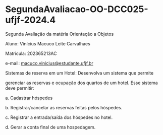 # SegundaAvaliacao-OO-DCC025-ufjf-2024.4
Segunda Avaliação da matéria Orientação a Objetos

Aluno: Vinícius Macuco Leite Carvalhaes

Matricula: 202365213AC

e-mail: macuco.vinicius@estudante.ufjf.br

Sistemas de reserva em um Hotel: Desenvolva um sistema que permite

gerenciar as reservas e ocupação dos quartos de um hotel. Esse sistema deve permitir:

a. Cadastrar hóspedes

b. Registrar/cancelar as reservas feitas pelos hóspedes.

c. Registrar a entrada/saída dos hóspedes no hotel.

d. Gerar a conta final de uma hospedagem.
